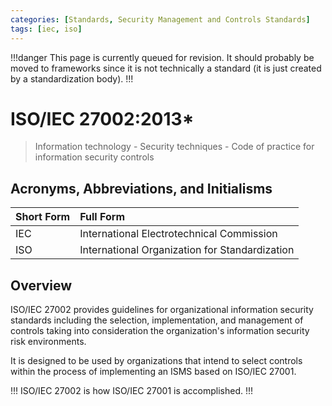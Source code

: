 ```yaml
---
categories: [Standards, Security Management and Controls Standards]
tags: [iec, iso]
---
```


!!!danger
This page is currently queued for revision. It should probably be moved to frameworks since it is not technically a standard (it is just created by a standardization body).
!!!

# ISO/IEC 27002:2013*

> Information technology - Security techniques - Code of practice for information security controls

## Acronyms, Abbreviations, and Initialisms

Short Form | Full Form
:--- | :---
IEC | International Electrotechnical Commission
ISO | International Organization for Standardization

## Overview

ISO/IEC 27002 provides guidelines for organizational information security standards including the selection, implementation, and management of controls taking into consideration the organization's information security risk environments.

It is designed to be used by organizations that intend to select controls within the process of implementing an ISMS based on ISO/IEC 27001.

!!!
ISO/IEC 27002 is how ISO/IEC 27001 is accomplished.
!!!
